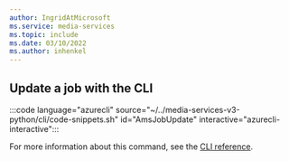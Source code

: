 ```yaml
---
author: IngridAtMicrosoft
ms.service: media-services 
ms.topic: include
ms.date: 03/10/2022
ms.author: inhenkel
---
```


## Update a job with the CLI

:::code language="azurecli" source="~/../media-services-v3-python/cli/code-snippets.sh" id="AmsJobUpdate" interactive="azurecli-interactive":::

For more information about this command, see the [CLI reference](/cli/azure/ams/job?view=azure-cli-latest#az-ams-job-update).
